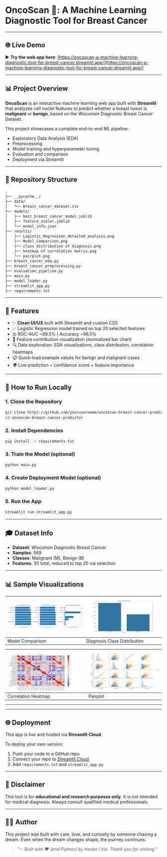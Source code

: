 # OncoScan 🦠: A Machine Learning Diagnostic Tool for Breast Cancer



---

## 🌐 Live Demo

**▶️ Try the web app here**: [https://oncoscan-a-machine-learning-diagnostic-tool-for-breast-cancer.streamlit.app/](https://oncoscan-a-machine-learning-diagnostic-tool-for-breast-cancer.streamlit.app/)

---

## 📊 Project Overview

**OncoScan** is an interactive machine learning web app built with **Streamlit** that analyzes cell nuclei features to predict whether a breast tumor is **malignant** or **benign**, based on the Wisconsin Diagnostic Breast Cancer Dataset.

This project showcases a complete end-to-end ML pipeline:

- Exploratory Data Analysis (EDA)
- Preprocessing
- Model training and hyperparameter tuning
- Evaluation and comparison
- Deployment via Streamlit

---

## 📂 Repository Structure

```
.
├── __pycache__/
├── data/
│   └── Breast_cancer_dataset.csv
├── models/
│   ├── best_breast_cancer_model.joblib
│   ├── feature_scaler.joblib
│   └── model_info.json
├── results/
│   ├── Logistic_Regression_detailed_analysis.png
│   ├── Model_Comparison.png
│   ├── class distribution of diagnosis.png
│   ├── heatmap of correlation matrix.png
│   └── pairplot.png
├── breast_cancer_eda.py
├── breast_cancer_preprocessing.py
├── evaluation_pipeline.py
├── main.py
├── model_loader.py
├── streamlit_app.py
├── requirements.txt
```

---

## 🎯 Features

- ✨ **Clean UI/UX** built with Streamlit and custom CSS
- ✅ Logistic Regression model trained on top 20 selected features
- ⚖️ ROC-AUC \~99.5% | Accuracy \~96.5%
- 🔹 Feature contribution visualization (normalized bar chart)
- 🔍 Data exploration: EDA visualizations, class distribution, correlation heatmaps
- 📋 Quick-load example values for benign and malignant cases
- 🌍 Live prediction + confidence score + feature importance

---

## 🚀 How to Run Locally

### 1. Clone the Repository

```bash
git clone https://github.com/yourusername/oncoscan-breast-cancer-predictor.git
cd oncoscan-breast-cancer-predictor
```

### 2. Install Dependencies

```bash
pip install -r requirements.txt
```

### 3. Train the Model (optional)

```bash
python main.py
```

### 4. Create Deployment Model (optional)

```bash
python model_loader.py
```

### 5. Run the App

```bash
streamlit run streamlit_app.py
```

---

## 🎓 Dataset Info

- **Dataset**: Wisconsin Diagnostic Breast Cancer
- **Samples**: 569
- **Classes**: Malignant (M), Benign (B)
- **Features**: 30 total, reduced to top 20 via selection

---

## 📊 Sample Visualizations

| ![](results/Model_Comparison.png) | ![](results/class%20distribution%20of%20diagnosis.png) |
| --------------------------------- | -------------------------------------------------------- |
| Model Comparison                  | Diagnosis Class Distribution                             |

| ![](results/heatmap%20of%20correlation%20matrix.png) | ![](results/pairplot.png)         |
| ---------------------------------------------------- | --------------------------------- |
| Correlation Heatmap                                  | Pairplot                          |


---

---

## 🌐 Deployment

This app is live and hosted via **Streamlit Cloud**.

To deploy your own version:

1. Push your code to a GitHub repo
2. Connect your repo to [Streamlit Cloud](https://streamlit.io/cloud)
3. Add `requirements.txt` and `streamlit_app.py`

---

## 🚫 Disclaimer

This tool is for **educational and research purposes only**. It is not intended for medical diagnosis. Always consult qualified medical professionals.

---

## 👨‍💼 Author

This project was built with care, love, and curiosity by someone chasing a dream. Even when the dream changes shape, the journey continues.

> *"✨ Built with ❤️ (and Python) by Harjot / Iris. Thank you for visiting."*

